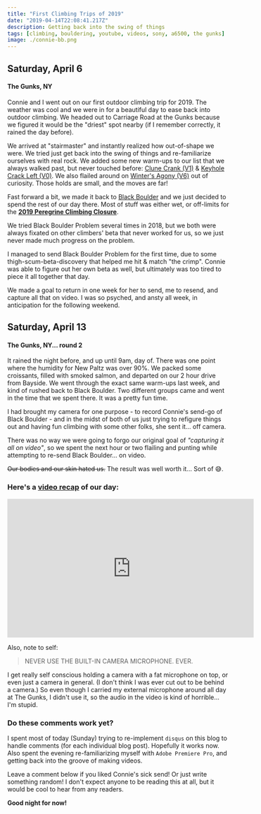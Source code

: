 ```yaml
---
title: "First Climbing Trips of 2019"
date: "2019-04-14T22:08:41.217Z"
description: Getting back into the swing of things
tags: [climbing, bouldering, youtube, videos, sony, a6500, the gunks]
image: ./connie-bb.png
---
```


## Saturday, April 6

#### The Gunks, NY

Connie and I went out on our first outdoor climbing trip for 2019. The weather was cool and we were in for a beautiful day to ease back into outdoor climbing. We headed out to Carriage Road at the Gunks because we figured it would be the "driest" spot nearby (if I remember correctly, it rained the day before).

We arrived at "stairmaster" and instantly realized how out-of-shape we were. We tried just get back into the swing of things and re-familiarize ourselves with real rock. We added some new warm-ups to our list that we always walked past, but never touched before: [Clune Crank (V1)](https://www.mountainproject.com/route/106510911/clune-crank) & [Keyhole Crack Left (V0)](https://www.mountainproject.com/route/106510929/keyhole-crack-left). We also flailed around on [Winter's Agony (V6)](https://www.mountainproject.com/route/107237847/winters-agony) out of curiosity. Those holds are small, and the moves are far!

Fast forward a bit, we made it back to [Black Boulder](https://www.mountainproject.com/route/106518842/black-boulder-problem) and we just decided to spend the rest of our day there. Most of stuff was either wet, or off-limits for the **[2019 Peregrine Climbing Closure](https://www.mohonkpreserve.org/what-we-do/conservation-science/citizen-science-program/2019-peregrine-watch-updates.html?fbclid=IwAR080SLyvyehC1yDjf6-W0nqFioejfmYbCHtrnEt1S9RmBz_G_U0iUawQ2U)**.

We tried Black Boulder Problem several times in 2018, but we both were always fixated on other climbers' beta that never worked for us, so we just never made much progress on the problem.

I managed to send Black Boulder Problem for the first time, due to some thigh-scum-beta-discovery that helped me hit & match "the crimp". Connie was able to figure out her own beta as well, but ultimately was too tired to piece it all together that day.

We made a goal to return in one week for her to send, me to resend, and capture all that on video. I was so psyched, and ansty all week, in anticipation for the following weekend.

## Saturday, April 13

#### The Gunks, NY... round 2

It rained the night before, and up until 9am, day of. There was one point where the humidity for New Paltz was over 90%. We packed some croissants, filled with smoked salmon, and departed on our 2 hour drive from Bayside. We went through the exact same warm-ups last week, and kind of rushed back to Black Boulder. Two different groups came and went in the time that we spent there. It was a pretty fun time.

I had brought my camera for one purpose - to record Connie's send-go of Black Boulder - and in the midst of both of us just trying to refigure things out and having fun climbing with some other folks, she sent it... off camera.

There was no way we were going to forgo our original goal of _"capturing it all on video"_, so we spent the next hour or two flailing and punting while attempting to re-send Black Boulder... on video.

~~Our bodies and our skin hated us.~~ The result was well worth it... Sort of 😅.

### Here's a [video recap](https://youtu.be/rygbG_rwDU4) of our day:

<iframe width="560" height="315" src="https://www.youtube.com/embed/rygbG_rwDU4" frameborder="0" allow="accelerometer; autoplay; encrypted-media; gyroscope; picture-in-picture" allowfullscreen></iframe>

Also, note to self:

> NEVER USE THE BUILT-IN CAMERA MICROPHONE. EVER.

I get really self conscious holding a camera with a fat microphone on top, or even just a camera in general. (I don't think I was ever cut out to be behind a camera.) So even though I carried my external microphone around all day at The Gunks, I didn't use it, so the audio in the video is kind of horrible... I'm stupid.

### Do these comments work yet?

I spent most of today (Sunday) trying to re-implement `disqus` on this blog to handle comments (for each individual blog post). Hopefully it works now. Also spent the evening re-familiarizing myself with `Adobe Premiere Pro`, and getting back into the groove of making videos.

Leave a comment below if you liked Connie's sick send! Or just write something random! I don't expect anyone to be reading this at all, but it would be cool to hear from any readers.

**Good night for now!**
